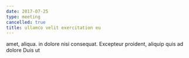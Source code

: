 ```yaml
---
date: 2017-07-25
type: meeting
cancelled: true
title: ullamco velit exercitation eu
---
```

amet, aliqua. in dolore nisi consequat. Excepteur proident, aliquip quis ad dolore Duis ut